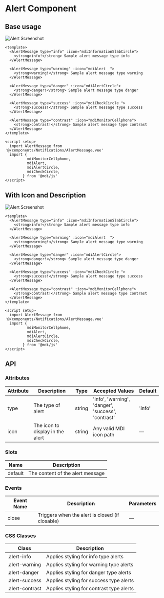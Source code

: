 # Alert Component

## Base usage
![Alert Screenshot](/images/alert1.png)

``` vue
<template>
  <AlertMessage type="info" :icon="mdiInformationSlabCircle">
    <strong>info!</strong> Sample alert message type info
  </AlertMessage>

  <AlertMessage type="warning" :icon="mdiAlert  ">
    <strong>warning!</strong> Sample alert message type warning
  </AlertMessage>

  <AlertMessage type="danger" :icon="mdiAlertCircle">
    <strong>danger!</strong> Sample alert message type danger
  </AlertMessage>

  <AlertMessage type="success" :icon="mdiCheckCircle ">
    <strong>success!</strong> Sample alert message type success
  </AlertMessage>

  <AlertMessage type="contrast" :icon="mdiMonitorCellphone">
    <strong>contrast!</strong> Sample alert message type contrast
  </AlertMessage>
</template>

<script setup>
  import AlertMessage from '@/components/Notifications/AlertMessage.vue'
  import {
          mdiMonitorCellphone,
          mdiAlert,
          mdiAlertCircle,
          mdiCheckCircle,
        } from '@mdi/js'
</script>

```

## With Icon and Description
![Alert Screenshot](/images/alert1.png)

``` vue
<template>
  <AlertMessage type="info" :icon="mdiInformationSlabCircle">
    <strong>info!</strong> Sample alert message type info
  </AlertMessage>

  <AlertMessage type="warning" :icon="mdiAlert  ">
    <strong>warning!</strong> Sample alert message type warning
  </AlertMessage>

  <AlertMessage type="danger" :icon="mdiAlertCircle">
    <strong>danger!</strong> Sample alert message type danger
  </AlertMessage>

  <AlertMessage type="success" :icon="mdiCheckCircle ">
    <strong>success!</strong> Sample alert message type success
  </AlertMessage>

  <AlertMessage type="contrast" :icon="mdiMonitorCellphone">
    <strong>contrast!</strong> Sample alert message type contrast
  </AlertMessage>
</template>

<script setup>
  import AlertMessage from '@/components/Notifications/AlertMessage.vue'
  import {
          mdiMonitorCellphone,
          mdiAlert,
          mdiAlertCircle,
          mdiCheckCircle,
        } from '@mdi/js'
</script>

```

## API

### Attributes

| Attribute | Description | Type | Accepted Values | Default |
|-----------|-------------|------|-----------------|---------|
| type | The type of alert | string | 'info', 'warning', 'danger', 'success', 'contrast' | 'info' |
| icon | The icon to display in the alert | string | Any valid MDI icon path | — |

### Slots

| Name | Description |
|------|-------------|
| default | The content of the alert message |

### Events

| Event Name | Description | Parameters |
|------------|-------------|------------|
| close | Triggers when the alert is closed (if closable) | — |

### CSS Classes

| Class | Description |
|-------|-------------|
| .alert-info | Applies styling for info type alerts |
| .alert-warning | Applies styling for warning type alerts |
| .alert-danger | Applies styling for danger type alerts |
| .alert-success | Applies styling for success type alerts |
| .alert-contrast | Applies styling for contrast type alerts |
